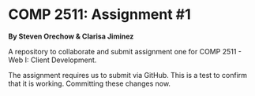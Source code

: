 # COMP 2511: Assignment #1
**By Steven Orechow & Clarisa Jiminez**

A repository to collaborate and submit assignment one for COMP 2511 - Web I: Client Development.

The assignment requires us to submit via GitHub. This is a test to confirm that it is working. Committing these changes now.